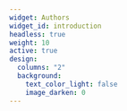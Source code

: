 ```yaml
---
widget: Authors
widget_id: introduction
headless: true
weight: 10
active: true
design:
  columns: "2"
  background:
    text_color_light: false
    image_darken: 0
---
```

